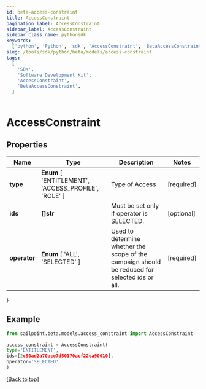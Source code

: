```yaml
---
id: beta-access-constraint
title: AccessConstraint
pagination_label: AccessConstraint
sidebar_label: AccessConstraint
sidebar_class_name: pythonsdk
keywords:
  ['python', 'Python', 'sdk', 'AccessConstraint', 'BetaAccessConstraint']
slug: /tools/sdk/python/beta/models/access-constraint
tags:
  [
    'SDK',
    'Software Development Kit',
    'AccessConstraint',
    'BetaAccessConstraint',
  ]
---
```


# AccessConstraint

## Properties

| Name | Type | Description | Notes |
| --- | --- | --- | --- |
| **type** | **Enum** [ 'ENTITLEMENT', 'ACCESS_PROFILE', 'ROLE' ] | Type of Access | [required] |
| **ids** | **[]str** | Must be set only if operator is SELECTED. | [optional] |
| **operator** | **Enum** [ 'ALL', 'SELECTED' ] | Used to determine whether the scope of the campaign should be reduced for selected ids or all. | [required] |

}

## Example

```python
from sailpoint.beta.models.access_constraint import AccessConstraint

access_constraint = AccessConstraint(
type='ENTITLEMENT',
ids=[2c90ad2a70ace7d50170acf22ca90010],
operator='SELECTED'
)

```

[[Back to top]](#)

